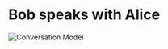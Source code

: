 # Bob speaks with Alice

![Conversation Model](https://plantuml.kubernetes.zone/plantuml/png/3Sh13O0m2030LNG0ozzjA18bqa9QY8wlh_lSAfqq3ywXonNXSmSO-9HJuigQamTP3-vHo1gu45cL05ViaKstm-Zc0Grd_F2BpPKdLAiRgX0N_zS7)
